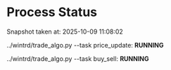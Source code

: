 # Process Status

Snapshot taken at: 2025-10-09 11:08:02

../wintrd/trade_algo.py --task price_update: **RUNNING**

../wintrd/trade_algo.py --task buy_sell: **RUNNING**

